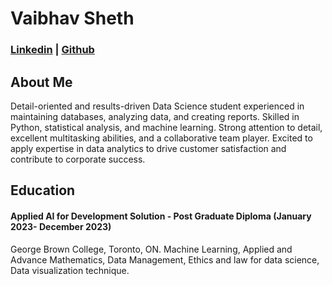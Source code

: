 # Vaibhav Sheth
### [Linkedin](https://www.linkedin.com/in/vaibhav-sheth) | [Github](https://github.com/vaibhavsheth15)
## About Me
Detail-oriented and results-driven Data Science student experienced in maintaining databases, analyzing data, and creating reports. Skilled in Python, statistical analysis, and machine learning. Strong attention to detail, excellent multitasking abilities, and a collaborative team player. Excited to apply expertise in data analytics to drive customer satisfaction and contribute to corporate success.
## Education
#### Applied AI for Development Solution - Post Graduate Diploma (January 2023- December 2023)
George Brown College, Toronto, ON.
Machine Learning, Applied and Advance Mathematics, Data Management, 
Ethics and law for data science, Data visualization technique.
